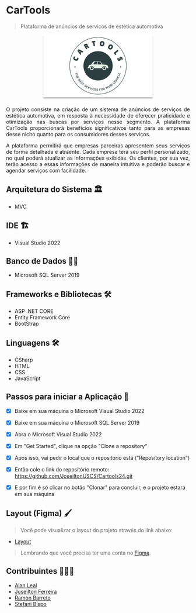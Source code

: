 # CarTools
>Plataforma de anúncios de serviços de estética automotiva

<p align="center">
  <img alt="logo_cartools" src="wwwroot/images/cartools.png">
</p>

<p align="justify">
O projeto consiste na criação de um sistema de anúncios de serviços de estética automotiva, em resposta à necessidade de oferecer praticidade e     otimização nas buscas por serviços nesse segmento. A plataforma CarTools proporcionará benefícios significativos tanto para as empresas desse nicho quanto para os consumidores desses serviços.
</p>

<p align="justify">
A plataforma permitirá que empresas parceiras apresentem seus serviços de forma detalhada e atraente. Cada empresa terá seu perfil personalizado, no qual poderá atualizar as informações exibidas. Os clientes, por sua vez, terão acesso a essas informações de maneira intuitiva e poderão buscar e agendar serviços com facilidade. 
</p>


## Arquitetura do Sistema 🏛️
- MVC

  
## IDE 🏗️
- Visual Studio 2022


## Banco de Dados 🏦🎲
- Microsoft SQL Server 2019


## Frameworks e Bibliotecas 🛠

- ASP .NET CORE
- Entity Framework Core
- BootStrap


## Linguagens 🛠

- CSharp
- HTML
- CSS
- JavaScript


## Passos para iniciar a Aplicação 🛫
- [x] Baixe em sua máquina o Microsoft Visual Studio 2022
- [x] Baixe em sua máquina o Microsoft SQL Server 2019
- [x] Abra o Microsoft Visual Studio 2022
- [x] Em "Get Started", clique na opção "Clone a repository"
- [x] Após isso, vai pedir o local que o repositório está ("Repository location")
- [x] Então cole o link do repositório remoto: https://github.com/JoseiltonUSCS/Cartools24.git 
- [x] E por fim é só clicar no botão "Clonar" para concluir, e o projeto estará em sua máquina


## Layout (Figma) 🖌️

>Você pode visualizar o layout do projeto através do link abaixo:

- [Layout](https://www.figma.com/design/U62wmxOMy3z8U2Tt03GbRC/CarTools-Web_fluxo?node-id=0-1&t=mUnPXOJI6CcpGpdg-0)

> Lembrando que você precisa ter uma conta no [Figma](http://figma.com/).



## Contribuintes 👨🏽‍🎓

- <a target="_blank" href="*">Alan Leal</a>
- <a target="_blank" href="https://github.com/JoseiltonUSCS">Joseilton Ferreira</a>
- <a target="_blank" href="https://www.linkedin.com/in/ramon-barreto-076191180/">Ramon Barreto</a>
- <a target="_blank" href="*">Stefani Bispo</a>
